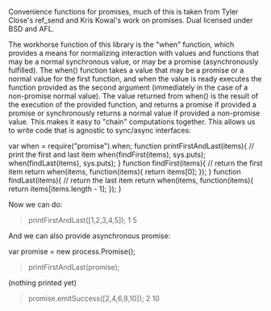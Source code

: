 Convenience functions for promises, much of this is taken from Tyler Close's ref_send and Kris Kowal's work on promises. 
Dual licensed under BSD and AFL.

The workhorse function of this library is the "when" function, which provides a means for normalizing interaction with values and functions that may be a normal synchronous value, or may be a promise (asynchronously fulfilled). The when() function takes a value that may be a promise or a normal value for the first function, and when the value is ready executes the function provided as the second argument (immediately in the case of a non-promise normal value). The value returned from when() is the result of the execution of the provided function, and returns a promise if provided a promise or synchronously returns a normal value if provided a non-promise value. This makes it easy to "chain" computations together. This allows us to write code that is agnostic to sync/async interfaces:

  var when = require("promise").when;
  function printFirstAndLast(items){
    // print the first and last item
    when(findFirst(items), sys.puts);
    when(findLast(items), sys.puts);
  }
  function findFirst(items){
     // return the first item
     return when(items, function(items){
       return items[0];
     });
  }
  function findLast(items){
     // return the last item
     return when(items, function(items){
       return items[items.length - 1];
     });
  }

Now we can do:

  > printFirstAndLast([1,2,3,4,5]);
  1
  5

And we can also provide asynchronous promise:

  var promise = new process.Promise();
  > printFirstAndLast(promise);

(nothing printed yet)

  > promise.emitSuccess([2,4,6,8,10]);
  2
  10


